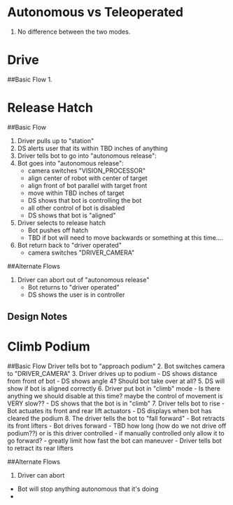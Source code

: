 


Autonomous vs Teleoperated
======
1. No difference between the two modes.

Drive
======
##Basic Flow
1. 

Release Hatch
======
##Basic Flow
1. Driver pulls up to "station"
2. DS alerts user that its within TBD inches of anything 
3. Driver tells bot to go into "autonomous release":
4. Bot goes into "autonomous release":
	- camera switches "VISION_PROCESSOR"
	- align center of robot with center of target
	- align front of bot parallel with target front
	- move within TBD inches of target
	- DS shows that bot is controlling the bot
	- all other control of bot is disabled
	- DS shows that bot is "aligned"
5. Driver selects to release hatch
	- Bot pushes off hatch
	- TBD if bot will need to move backwards or something at this time....
6. Bot return back to "driver operated"
	- camera switches "DRIVER_CAMERA"

##Alternate Flows
1. Driver can abort out of "autonomous release"
	- Bot returns to "driver operated"
	- DS shows the user is in controller

## Design Notes


Climb Podium
======
##Basic Flow
Driver tells bot to "approach podium"
2. Bot switches camera to  "DRIVER_CAMERA"
3. Driver drives up to podium
	- DS shows distance from front of bot
	- DS shows angle
4? Should bot take over at all?
5. DS will show if bot is aligned correctly
6. Driver put bot in "climb" mode
	- Is there anything we should disable at this time? maybe the control of movement is VERY slow??
	- DS shows that the bot is in "climb"
7. Driver tells bot to rise
	- Bot actuates its front and rear lift actuators
	- DS displays when bot has cleared the podium
8. The driver tells the bot to "fall forward"
	- Bot retracts its front lifters
	- Bot drives forward - TBD how long (how do we not drive off podium??) or is this driver controlled
    - if manually controlled only allow it to go forward?
    - greatly limit how fast the bot can maneuver
	- Driver tells bot to retract its rear lifters

##Alternate Flows
1. Driver can abort
  - Bot will stop anything autonomous that it's doing
  - 
